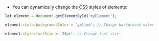 - You can dynamically change the [CSS](content-css) styles of elements:

```javascript
let element = document.getElementById('myElement');

element.style.backgroundColor = 'yellow'; // Change background color

element.style.fontSize = '20px'; // Change font size

```
